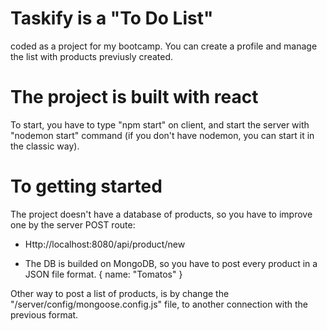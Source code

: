 # Taskify is a "To Do List"
coded as a project for my bootcamp. You can create a profile and manage the list with products previusly created.

# The project is built with react
To start, you have to type "npm start" on client, and start the server with "nodemon start" command (if you don't have nodemon, you can start it in the classic way).

# To getting started
The project doesn't have a database of products, so you have to improve one by the server POST route:

   -    Http://localhost:8080/api/product/new
   
   -    The DB is builded on MongoDB, so you have to post every product in a JSON file format.
        {
          name: "Tomatos"
        }

Other way to post a list of products, is by change the "/server/config/mongoose.config.js" file, to another connection with the previous format.
